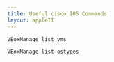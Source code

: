 ```yaml
---
title: Useful cisco IOS Commands
layout: appleII
---
```


`VBoxManage list vms`

`VBoxManage list ostypes`
